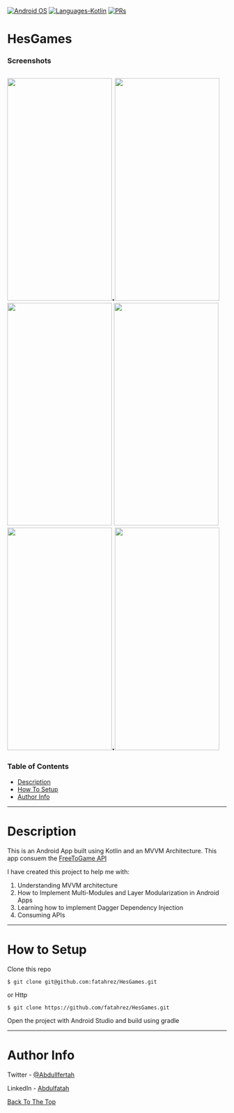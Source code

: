 <p align="left">
  <a href="#"><img alt="Android OS" src="https://img.shields.io/badge/OS-Android-3DDC84?style=flat-square&logo=android"></a>
  <a href="#"><img alt="Languages-Kotlin" src="https://flat.badgen.net/badge/Language/Kotlin?icon=https://raw.githubusercontent.com/binaryshrey/Awesome-Android-Open-Source-Projects/master/assets/Kotlin_Logo_icon_white.svg&color=f18e33"/></a>
  <a href="#"><img alt="PRs" src="https://img.shields.io/badge/PRs-Welcome-3DDC84?style=flat-square"></a>
</p>

# HesGames

### Screenshots
<img src="https://raw.githubusercontent.com/fatahrez/HesGames/master/Screenshots/Screenshot_1634823961.png" width="240" height="510">.<img src="https://raw.githubusercontent.com/fatahrez/HesGames/master/Screenshots/Screenshot_1634823966.png" width="240" height="510">
<img src="https://raw.githubusercontent.com/fatahrez/HesGames/master/Screenshots/Screenshot_1634824019.png" width="240" height="510">
<img src="https://raw.githubusercontent.com/fatahrez/HesGames/master/Screenshots/Screenshot_1634824097.png" width="240" height="510">
<img src="https://raw.githubusercontent.com/fatahrez/HesGames/master/Screenshots/Screenshot_1634838086.png" width="240" height="510">.<img src="https://github.com/fatahrez/HesGames/blob/master/Screenshots/hesgames.gif?raw=true" width="240" height="510">
---

### Table of Contents

- [Description](#description)
- [How To Setup](#how-to-setup)
- [Author Info](#author-info)

---
# Description

This is an Android App built using Kotlin and an MVVM Architecture. This app consuem the [FreeToGame API](https://www.freetogame.com/api-doc)

I have created this project to help me with:
1. Understanding MVVM architecture
2. How to Implement Multi-Modules and Layer Modularization in Android Apps
3. Learning how to implement Dagger Dependency Injection
4. Consuming APIs

---
# How to Setup

Clone this repo

    $ git clone git@github.com:fatahrez/HesGames.git

or Http

    $ git clone https://github.com/fatahrez/HesGames.git

Open the project with Android Studio and build using gradle

---
# Author Info 

Twitter - [@Abdullfertah](https://twitter.com/Abdullfertah)

LinkedIn - [Abdulfatah](https://www.linkedin.com/in/abdulfatah-mohamed-83709a177/)


[Back To The Top](#HesGames)